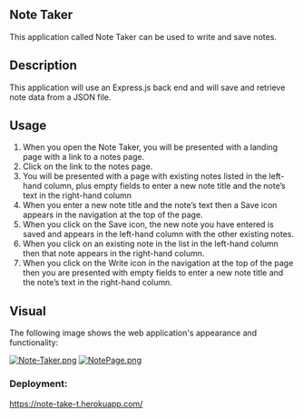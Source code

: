 ## Note Taker

This application called Note Taker can be used to write and save notes. 

## Description

This application will use an Express.js back end and will save and retrieve note data from a JSON file.

## Usage
1. When you open the Note Taker, you will be presented with a landing page with a link to a notes page.
2. Click on the link to the notes page.
3. You will be presented with a page with existing notes listed in the left-hand column, plus empty fields to enter a new note title and the note’s text in the right-hand column
4. When you enter a new note title and the note’s text then a Save icon appears in the navigation at the top of the page.
5. When you click on the Save icon, the new note you have entered is saved and appears in the left-hand column with the other existing notes.
6. When you click on an existing note in the list in the left-hand column then that note appears in the right-hand column.
7. When you click on the Write icon in the navigation at the top of the page then you are presented with empty fields to enter a new note title and the note’s text in the right-hand column.

## Visual

The following image shows the web application's appearance and functionality:

[![Note-Taker.png](https://i.postimg.cc/KvmTRyjB/Note-Taker.png)](https://postimg.cc/6T1qmgdp)
[![NotePage.png](https://i.postimg.cc/D0PbBxjS/NotePage.png)](https://postimg.cc/kRD45vdC)

### Deployment:

https://note-take-t.herokuapp.com/
